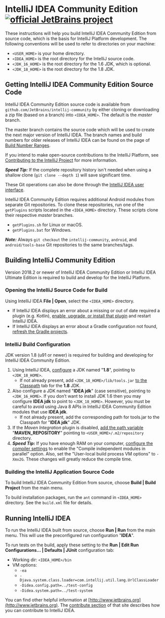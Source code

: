 # IntelliJ IDEA Community Edition [![official JetBrains project](http://jb.gg/badges/official.svg)](https://confluence.jetbrains.com/display/ALL/JetBrains+on+GitHub)
These instructions will help you build IntelliJ IDEA Community Edition from source code, which is the basis for IntelliJ Platform development.
The following conventions will be used to refer to directories on your machine:
* `<USER_HOME>` is your home directory.
* `<IDEA_HOME>` is the root directory for the IntelliJ source code.
* `<JDK_16_HOME>` is the root directory for the 1.6 JDK, which is optional.
* `<JDK_18_HOME>` is the root directory for the 1.8 JDK.

## Getting IntelliJ IDEA Community Edition Source Code
IntelliJ IDEA Community Edition source code is available from `github.com/JetBrains/intellij-community` by either cloning or
downloading a zip file (based on a branch) into `<IDEA_HOME>`. The default is the *master* branch. 

The master branch contains the source code which will be used to create the next major version of IntelliJ IDEA. The branch names
and build numbers for older releases of IntelliJ IDEA can be found on the page of
[Build Number Ranges](http://www.jetbrains.org/intellij/sdk/docs/basics/getting_started/build_number_ranges.html).

If you intend to make open-source contributions to the IntelliJ Platform,
see [Contributing to the IntelliJ Project](http://www.jetbrains.org/display/IJOS/Contribute) for more information.

_**Speed Tip:**_ If the complete repository history isn't needed when using a shallow clone (`git clone --depth 1`) will save significant time.

These Git operations can also be done through the [IntelliJ IDEA user interface](https://www.jetbrains.com/help/idea/using-git-integration.html).

IntelliJ IDEA Community Edition requires additional Android modules from separate Git repositories. To clone these repositories,
run one of the `getPlugins` scripts located in the `<IDEA_HOME>` directory. These scripts clone their respective *master* branches.
* `getPlugins.sh` for Linux or macOS.
* `getPlugins.bat` for Windows.

_**Note:**_ Always `git checkout` the `intellij-community`, `android`, and `android/tools-base` Git repositories to the same branches/tags. 

## Building IntelliJ Community Edition
Version 2018.2 or newer of IntelliJ IDEA Community Edition or IntelliJ IDEA Ultimate Edition is required to build and develop
for the IntelliJ Platform.

### Opening the IntelliJ Source Code for Build
Using IntelliJ IDEA **File | Open**, select the `<IDEA_HOME>` directory. 
* If IntelliJ IDEA displays an error about a missing or out of date required a plugin (e.g. Kotlin),
  [enable, upgrade, or install that plugin](https://www.jetbrains.com/help/idea/managing-plugins.html) and restart IntelliJ IDEA.
* If IntelliJ IDEA displays an error about a Gradle configuration not found,
  [refresh the Gradle projects](https://www.jetbrains.com/help/idea/jetgradle-tool-window.html). 

### IntelliJ Build Configuration
JDK version 1.8 (u91 or newer) is required for building and developing for IntelliJ IDEA Community Edition.
1. Using IntelliJ IDEA, [configure](https://www.jetbrains.com/help/idea/sdk.html) a JDK named "**1.8**", pointing to `<JDK_18_HOME>`.
   * If not already present, add `<JDK_18_HOME>/lib/tools.jar` [to the Classpath](https://www.jetbrains.com/help/idea/sdk.html#manage_sdks) tab
     for the **1.8** JDK.
2. Also configure a JDK named "**IDEA jdk**" (case sensitive), pointing to `<JDK_16_HOME>`. If you don’t want to install JDK 1.6
   then you may configure **IDEA jdk** to point to `<JDK_18_HOME>`. However, you must be careful to avoid using Java 8 APIs in IntelliJ IDEA Community Edition modules that use **IDEA jdk**. 
   * If not already present, add the corresponding path for tools.jar to the Classpath for "**IDEA jdk**" JDK.
3. If the _Maven Integration_ plugin is disabled, [add the path variable](https://www.jetbrains.com/help/idea/working-with-projects.html#path-variables)
   "**MAVEN_REPOSITORY**" pointing to `<USER_HOME>/.m2/repository` directory.
4. _**Speed Tip:**_ If you have enough RAM on your computer,
   [configure the compiler settings](https://www.jetbrains.com/help/idea/specifying-compilation-settings.html)
   to enable the "Compile independent modules in parallel" option. Also, set the "User-local build process VM options" to `-Xmx2G`.
   These changes will greatly reduce the compile time.

### Building the IntelliJ Application Source Code
To build IntelliJ IDEA Community Edition from source, choose **Build | Build Project** from the main menu.

To build installation packages, run the `ant` command in `<IDEA_HOME>` directory. See the `build.xml` file for details.

## Running IntelliJ IDEA
To run the IntelliJ IDEA built from source, choose **Run | Run** from the main menu. This will use the preconfigured run configuration "**IDEA**".

To run tests on the build, apply these setting to the **Run | Edit Run Configurations... | Defaults | JUnit** configuration tab:
  * Working dir: `<IDEA_HOME>/bin`
  * VM options: 
    * `-ea` 
    * `-Djava.system.class.loader=com.intellij.util.lang.UrlClassLoader` 
    * `-Didea.config.path=../test-config`
    * `-Didea.system.path=../test-system`
 
You can find other helpful information at [http://www.jetbrains.org](http://www.jetbrains.org).
The [contribute section](http://www.jetbrains.org/display/IJOS/Contribute) of that site describes how you can contribute to IntelliJ IDEA.
